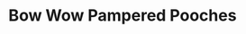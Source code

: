 ---
title: "Bow Wow Pampered Pooches"
url: /arkadelphia/bow-wow-pampered-pooches/
shop: Tiersalon
---